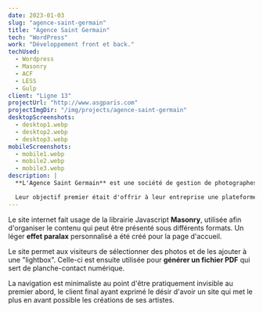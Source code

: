 ```yaml
---
date: 2023-01-03
slug: "agence-saint-germain"
title: "Agence Saint Germain"
tech: "WordPress"
work: "Développement front et back."
techUsed:
  - Wordpress
  - Masonry
  - ACF
  - LESS
  - Gulp
client: "Ligne 13"
projectUrl: "http://www.asgparis.com"
projectImgDir: "/img/projects/agence-saint-germain"
desktopScreenshots:
  - desktop1.webp
  - desktop2.webp
  - desktop3.webp
mobileScreenshots:
  - mobile1.webp
  - mobile2.webp
  - mobile3.webp
description: |
  **L'Agence Saint Germain** est une société de gestion de photographes professionnels, de cinéastes et de maquilleurs.

  Leur objectif premier était d'offrir à leur entreprise une plateforme qui permette de mettre en avant le travail des différents talents qu'ils représentent.
---
```


Le site internet fait usage de la librairie Javascript **Masonry**, utilisée afin d'organiser le contenu qui peut être présenté sous différents formats. Un léger **effet paralax** personnalisé a été créé pour la page d'accueil.

Le site permet aux visiteurs de sélectionner des photos et de les ajouter à une "lightbox". Celle-ci est ensuite utilisée pour **générer un fichier PDF** qui sert de planche-contact numérique.

La navigation est minimaliste au point d'être pratiquement invisible au premier abord, le client final ayant exprimé le désir d'avoir un site qui met le plus en avant possible les créations de ses artistes.
